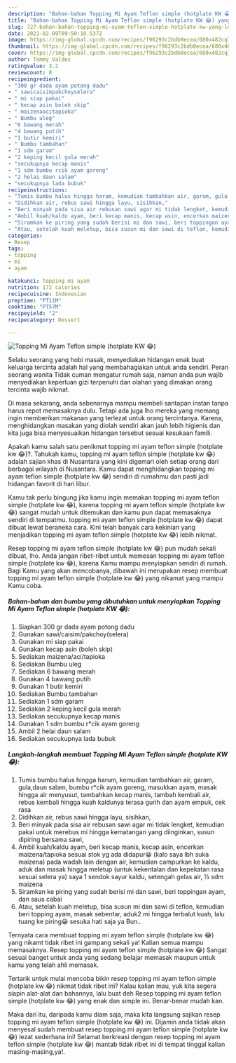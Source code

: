 ```yaml
---
description: "Bahan-bahan Topping Mi Ayam Teflon simple (hotplate KW 😂) yang lezat dan Mudah Dibuat"
title: "Bahan-bahan Topping Mi Ayam Teflon simple (hotplate KW 😂) yang lezat dan Mudah Dibuat"
slug: 727-bahan-bahan-topping-mi-ayam-teflon-simple-hotplate-kw-yang-lezat-dan-mudah-dibuat
date: 2021-02-09T09:50:10.537Z
image: https://img-global.cpcdn.com/recipes/f96293c2bdb0ecea/680x482cq70/topping-mi-ayam-teflon-simple-hotplate-kw-😂-foto-resep-utama.jpg
thumbnail: https://img-global.cpcdn.com/recipes/f96293c2bdb0ecea/680x482cq70/topping-mi-ayam-teflon-simple-hotplate-kw-😂-foto-resep-utama.jpg
cover: https://img-global.cpcdn.com/recipes/f96293c2bdb0ecea/680x482cq70/topping-mi-ayam-teflon-simple-hotplate-kw-😂-foto-resep-utama.jpg
author: Tommy Valdez
ratingvalue: 3.2
reviewcount: 8
recipeingredient:
- "300 gr dada ayam potong dadu"
- " sawicaisimpakchoyselera"
- " mi siap pakai"
- " kecap asin boleh skip"
- " maizenaacitapioka"
- " Bumbu uleg"
- "6 bawang merah"
- "4 bawang putih"
- "1 butir kemiri"
- " Bumbu tambahan"
- "1 sdm garam"
- "2 keping kecil gula merah"
- "secukupnya kecap manis"
- "1 sdm bumbu rcik ayam goreng"
- "2 helai daun salam"
- "secukupnya lada bubuk"
recipeinstructions:
- "Tumis bumbu halus hingga harum, kemudian tambahkan air, garam, gula,daun salam, bumbu r*cik ayam goreng, masukkan ayam, masak hingga air menyusut, tambahkan kecap manis, tambah kembali air, rebus kembali hingga kuah kaldunya terasa gurih dan ayam empuk, cek rasa"
- "Didihkan air, rebus sawi hingga layu, sisihkan,"
- "Beri minyak pada sisa air rebusan sawi agar mi tidak lengket, kemudian pakai untuk merebus mi hingga kematangan yang diinginkan, susun dipiring bersama sawi,"
- "Ambil kuah/kaldu ayam, beri kecap manis, kecap asin, encerkan maizena/tapioka sesuai stok yg ada didapur😀 (kalo saya lbh suka maizena) pada wadah lain dengan air, kemudian campurkan ke kaldu, aduk dan masak hingga meletup (untuk kekentalan dan kepekatan rasa sesuai selera ya) saya 1 sendok sayur kaldu, setengah gelas air, ½ sdm maizena"
- "Siramkan ke piring yang sudah berisi mi dan sawi, beri toppingan ayam, dan saus cabai"
- "Atau, setelah kuah meletup, bisa susun mi dan sawi di teflon, kemudian beri topping ayam, masak sebentar, aduk2 mi hingga terbalut kuah, lalu tuang ke piring😀 sesuka hati saja ya Bun.."
categories:
- Resep
tags:
- topping
- mi
- ayam

katakunci: topping mi ayam 
nutrition: 172 calories
recipecuisine: Indonesian
preptime: "PT11M"
cooktime: "PT57M"
recipeyield: "2"
recipecategory: Dessert

---
```



![Topping Mi Ayam Teflon simple (hotplate KW 😂)](https://img-global.cpcdn.com/recipes/f96293c2bdb0ecea/680x482cq70/topping-mi-ayam-teflon-simple-hotplate-kw-😂-foto-resep-utama.jpg)

Selaku seorang yang hobi masak, menyediakan hidangan enak buat keluarga tercinta adalah hal yang membahagiakan untuk anda sendiri. Peran seorang  wanita Tidak cuman mengatur rumah saja, namun anda pun wajib menyediakan keperluan gizi terpenuhi dan olahan yang dimakan orang tercinta wajib nikmat.

Di masa  sekarang, anda sebenarnya mampu membeli santapan instan tanpa harus repot memasaknya dulu. Tetapi ada juga lho mereka yang memang ingin memberikan makanan yang terlezat untuk orang tercintanya. Karena, menghidangkan masakan yang diolah sendiri akan jauh lebih higienis dan kita juga bisa menyesuaikan hidangan tersebut sesuai kesukaan famili. 



Apakah kamu salah satu penikmat topping mi ayam teflon simple (hotplate kw 😂)?. Tahukah kamu, topping mi ayam teflon simple (hotplate kw 😂) adalah sajian khas di Nusantara yang kini digemari oleh setiap orang dari berbagai wilayah di Nusantara. Kamu dapat menghidangkan topping mi ayam teflon simple (hotplate kw 😂) sendiri di rumahmu dan pasti jadi hidangan favorit di hari libur.

Kamu tak perlu bingung jika kamu ingin memakan topping mi ayam teflon simple (hotplate kw 😂), karena topping mi ayam teflon simple (hotplate kw 😂) sangat mudah untuk ditemukan dan kamu pun dapat memasaknya sendiri di tempatmu. topping mi ayam teflon simple (hotplate kw 😂) dapat dibuat lewat beraneka cara. Kini telah banyak cara kekinian yang menjadikan topping mi ayam teflon simple (hotplate kw 😂) lebih nikmat.

Resep topping mi ayam teflon simple (hotplate kw 😂) pun mudah sekali dibuat, lho. Anda jangan ribet-ribet untuk memesan topping mi ayam teflon simple (hotplate kw 😂), karena Kamu mampu menyiapkan sendiri di rumah. Bagi Kamu yang akan mencobanya, dibawah ini merupakan resep membuat topping mi ayam teflon simple (hotplate kw 😂) yang nikamat yang mampu Kamu coba.

<!--inarticleads1-->

##### Bahan-bahan dan bumbu yang dibutuhkan untuk menyiapkan Topping Mi Ayam Teflon simple (hotplate KW 😂):

1. Siapkan 300 gr dada ayam potong dadu
1. Gunakan  sawi/caisim/pakchoy(selera)
1. Gunakan  mi siap pakai
1. Gunakan  kecap asin (boleh skip)
1. Sediakan  maizena/aci/tapioka
1. Sediakan  Bumbu uleg
1. Sediakan 6 bawang merah
1. Gunakan 4 bawang putih
1. Gunakan 1 butir kemiri
1. Sediakan  Bumbu tambahan
1. Sediakan 1 sdm garam
1. Sediakan 2 keping kecil gula merah
1. Sediakan secukupnya kecap manis
1. Gunakan 1 sdm bumbu r*cik ayam goreng
1. Ambil 2 helai daun salam
1. Sediakan secukupnya lada bubuk




<!--inarticleads2-->

##### Langkah-langkah membuat Topping Mi Ayam Teflon simple (hotplate KW 😂):

1. Tumis bumbu halus hingga harum, kemudian tambahkan air, garam, gula,daun salam, bumbu r*cik ayam goreng, masukkan ayam, masak hingga air menyusut, tambahkan kecap manis, tambah kembali air, rebus kembali hingga kuah kaldunya terasa gurih dan ayam empuk, cek rasa
1. Didihkan air, rebus sawi hingga layu, sisihkan,
1. Beri minyak pada sisa air rebusan sawi agar mi tidak lengket, kemudian pakai untuk merebus mi hingga kematangan yang diinginkan, susun dipiring bersama sawi,
1. Ambil kuah/kaldu ayam, beri kecap manis, kecap asin, encerkan maizena/tapioka sesuai stok yg ada didapur😀 (kalo saya lbh suka maizena) pada wadah lain dengan air, kemudian campurkan ke kaldu, aduk dan masak hingga meletup (untuk kekentalan dan kepekatan rasa sesuai selera ya) saya 1 sendok sayur kaldu, setengah gelas air, ½ sdm maizena
1. Siramkan ke piring yang sudah berisi mi dan sawi, beri toppingan ayam, dan saus cabai
1. Atau, setelah kuah meletup, bisa susun mi dan sawi di teflon, kemudian beri topping ayam, masak sebentar, aduk2 mi hingga terbalut kuah, lalu tuang ke piring😀 sesuka hati saja ya Bun..




Ternyata cara membuat topping mi ayam teflon simple (hotplate kw 😂) yang nikamt tidak ribet ini gampang sekali ya! Kalian semua mampu memasaknya. Resep topping mi ayam teflon simple (hotplate kw 😂) Sangat sesuai banget untuk anda yang sedang belajar memasak maupun untuk kamu yang telah ahli memasak.

Tertarik untuk mulai mencoba bikin resep topping mi ayam teflon simple (hotplate kw 😂) nikmat tidak ribet ini? Kalau kalian mau, yuk kita segera siapin alat-alat dan bahannya, lalu buat deh Resep topping mi ayam teflon simple (hotplate kw 😂) yang enak dan simple ini. Benar-benar mudah kan. 

Maka dari itu, daripada kamu diam saja, maka kita langsung sajikan resep topping mi ayam teflon simple (hotplate kw 😂) ini. Dijamin anda tiidak akan menyesal sudah membuat resep topping mi ayam teflon simple (hotplate kw 😂) lezat sederhana ini! Selamat berkreasi dengan resep topping mi ayam teflon simple (hotplate kw 😂) mantab tidak ribet ini di tempat tinggal kalian masing-masing,ya!.

